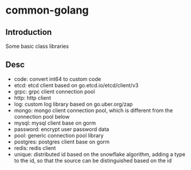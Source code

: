 # common-golang

## Introduction
Some basic class libraries


## Desc
* code: convert int64 to custom code
* etcd: etcd client based on go.etcd.io/etcd/client/v3
* grpc: grpc client connection pool
* http: http client 
* log: custom log library based on go.uber.org/zap
* mongo: mongo client connection pool, which is different from the connection pool below
* mysql: mysql client base on gorm
* password: encrypt user password data
* pool: generic connection pool library
* postgres: postgres client base on gorm
* redis: redis client
* unique: distributed id based on the snowflake algorithm, adding a type to the id, so that the source can be distinguished based on the id



